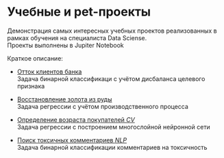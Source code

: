 # Учебные и pet-проекты

Демонстрация самых интересных учебных проектов реализованных в рамках обучения на специалиста Data Sciense.  
Проекты выполнены в Jupiter Notebook

Краткое описание:

- [Отток клиентов банка](https://github.com/dimklimov/projects/tree/main/Прогноз%20оттока%20клиентов)  
Задача бинарной классификаци с учётом дисбаланса целевого признака    

- [Восстановление золота из руды](https://github.com/dimklimov/projects/tree/main/Прогноз%20восстановления%20золота%20из%20руды)  
Задача регрессии с учётом производственного процесса

- [Определение возраста покупателей *CV*]()  
Задача регрессии с построением многослойной нейронной сети

- [Поиск токсичных комментариев *NLP*]()   
Задача бинарной классификации комментариев на токсичность 
